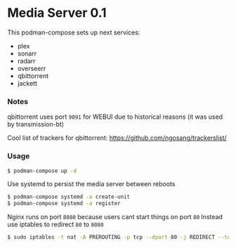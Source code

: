 # Media Server 0.1

This podman-compose sets up next services:

- plex
- sonarr
- radarr
- overseerr
- qbittorrent
- jackett

### Notes

qbittorrent uses port `9091` for WEBUI due to historical reasons (it was used by transmission-bt)

Cool list of trackers for qbittorrent: https://github.com/ngosang/trackerslist/

### Usage

```sh
$ podman-compose up -d
```

Use systemd to persist the media server between reboots

```sh
$ podman-compose systemd -a create-unit
$ podman-compose systemd -a register
```

Nginx runs on port `8080` because users cant start things on port `80`
Instead use iptables to redirect `80` to `8080`

```sh
$ sudo iptables -t nat -A PREROUTING -p tcp --dport 80 -j REDIRECT --to-port 8080
```
